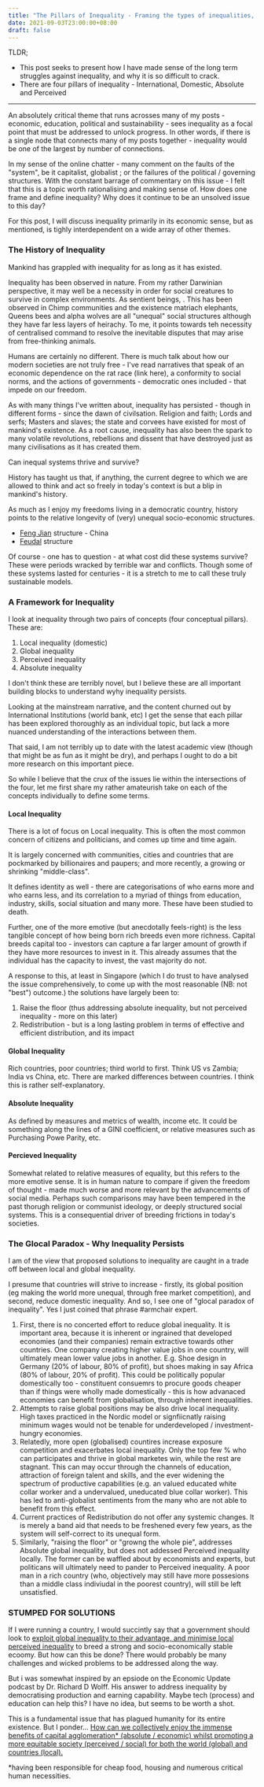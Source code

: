 ```yaml
---
title: "The Pillars of Inequality - Framing the types of inequalities, and why it persists"
date: 2021-09-03T23:00:00+08:00
draft: false
---
```


TLDR;

- This post seeks to present how I have made sense of the long term struggles against inequality, and why it is so difficult to crack.
- There are four pillars of inequality - International, Domestic, Absolute and Perceived

---

An absolutely critical theme that runs acrosses many of my posts - economic, education, political and sustainability - sees inequality as a focal point that must be addressed to unlock progress. In other words, if there is a single node that connects many of my posts together - inequality would be one of the largest by number of connections.

In my sense of the online chatter - many comment on the faults of the "system", be it capitalist, globalist ; or the failures of the political / governing structures. With the constant barrage of commentary on this issue - I felt that this is a topic worth rationalising and making sense of. How does one frame and define inequality? Why does it continue to be an unsolved issue to this day? 

For this post, I will discuss inequality primarily in its economic sense, but as mentioned, is tighly interdependent on a wide array of other themes. 

### The History of Inequality

Mankind has grappled with inequality for as long as it has existed. 

Inequality has been observed in nature. From my rather Darwinian perspective, it may well be a necessity in order for social creatures to survive in complex environments. As sentient beings, . This has been observed in Chimp communities and the existence matriach elephants, Queens bees and alpha wolves are all "unequal" social structures although they have far less layers of heirachy. To me, it points towards teh necessity of centralised command to resolve the inevitable disputes that may arise from free-thinking animals.

Humans are certainly no different. There is much talk about how our modern societies are not truly free - I've read narratives that speak of an economic dependence on the rat race (link here), a conformity to social norms, and the actions of governments - democratic ones included - that impede on our freedom.

As with many things I've written about, inequality has persisted - though in different forms - since the dawn of civilsation. Religion and faith; Lords and serfs; Masters and slaves; the state and corvees have existed for most of mankind's existence. As a root cause, inequality has also been the spark to many volatile revolutions, rebellions and dissent that have destroyed just as many civilisations as it has created them.

Can inequal systems thrive and survive?

History has taught us that, if anything, the current degree to which we are allowed to think and act so freely in today's context is but a blip in mankind's history.

As much as I enjoy my freedoms living in a democratic country, history points to the relative longevity of (very) unequal socio-economic structures.

- [Feng Jian](https://en.wikipedia.org/wiki/Fengjian) structure - China 
- [Feudal](https://en.wikipedia.org/wiki/Feudalism) structure

Of course - one has to question - at what cost did these systems survive? These were periods wracked by terrible war and conflicts. Though some of these systems lasted for centuries - it is a stretch to me to call these truly sustainable models.

### A Framework for Inequality

I look at inequality through two pairs of concepts (four conceptual pillars). These are:

1. Local inequality (domestic)
2. Global inequality 
3. Perceived inequality
4. Absolute inequality 

I don't think these are terribly novel, but I believe these are all important building blocks to understand wyhy inequality persists.

Looking at the mainstream narrative, and the content churned out by International Institutions (world bank, etc) I get the sense that each pillar has been explored thoroughly as an individual topic, but lack a more nuanced understanding of the interactions between them. 

That said, I am not terribly up to date with the latest academic view (though that might be as fun as it might be dry), and perhaps I ought to do a bit more research on this important piece. 

So while I believe that the crux of the issues lie within the intersections of the four, let me first share my rather amateurish take on each of the concepts individually to define some terms.

#### Local Inequality

There is a lot of focus on Local inequality. This is often the most common concern of citizens and politicians, and comes up time and time again. 

It is largely concerned with communities, cities and countries that are pockmarked by billionaires and paupers; and more recently, a growing or shrinking "middle-class".  

It defines identity as well - there are categorisations of who earns more and who earns less, and its correlation to a myriad of things from education, industry, skills, social situation and many more. These have been studied to death.

Further, one of the more emotive (but anecdotally feels-right) is the less tangible concept of how being born rich breeds even more richness. Capital breeds capital too - investors can capture a far larger amount of growth if they have more resources to invest in it. This already assumes that the individual has the capacity to invest, the vast majority do not.

A response to this, at least in Singapore (which I do trust to have analysed the issue comprehensively, to come up with the most reasonable (NB: not "best") outcome.) the solutions have largely been to:

1. Raise the floor (thus addressing absolute inequality, but not perceived inequality - more on this later)
2. Redistribution - but is a long lasting problem in terms of effective and efficient distribution, and its impact

#### Global Inequality

Rich countries, poor countries; third world to first. Think US vs Zambia; India vs China, etc. There are marked differences between countries. I think this is rather self-explanatory.

#### Absolute Inequality

As defined by measures and metrics of wealth, income etc. It could be something along the lines of a GINI coefficient, or relative measures such as Purchasing Powe Parity, etc.

#### Percieved Inequality

Somewhat related to relative measures of equality, but this refers to the more emotive sense. It is in human nature to compare if given the freedom of thought - made much worse and more relevant by the advancements of social media. Perhaps such comparisons may have been tempered in the past thorugh religion or communist ideology, or deeply structured social systems. This is a consequential driver of breeding frictions in today's societies.

### The Glocal Paradox - Why Inequality Persists

I am of the view that proposed solutions to inequality are caught in a trade off between local and global inequality. 

I presume that countries will strive to increase - firstly, its global position (eg making the world more unequal, through free market competition), and second, reduce domestic inequality. And so, I see one of  "glocal paradox of inequality". Yes I just coined that phrase #armchair expert.

1. First, there is no concerted effort to reduce global inequality. It is important area, because it is inherent or ingrained that developed economies (and their companies) remain extractive towards other countries. One company creating higher value jobs in one country, will ultimately mean lower value jobs in another. E.g. Shoe design in Germany (20% of labour, 80% of profit), but shoes making in say Africa (80% of labour, 20% of profit). This could be politically popular domestically too -  constituent consuemrs to procure goods cheaper than if things were wholly made domestically - this is how advanaced economies can benefit from globalisation, through inherent inequalities. 
2. Attempts to raise global positions may be also drive local inequality.  High taxes practiced in the Nordic model or signfiicnatly raising minimum wages would not be tenable for underdeveloped / investment-hungry economies. 
3. Relatedly, more open (globalised) countires increase exposure competition and exacerbates local inequality. Only the top few % who can participates and thrive in global marketes win, while the rest are stagnant. This can may occur through the channels of education, attraction of foreign talent and skills, and the ever widening the spectrum of productive capabilities  (e.g. an valued educated white collar worker and a undervalued, uneducated blue collar worker). This has led to anti-globalist sentiments from the many who are not able to benefit from this effect.
4. Current practices of Redistribution do not offer any systemic changes. It is merely a band aid that needs to be freshened every few years, as the system will self-correct to its unequal form. 
5. Similarly, "raising the floor"  or "growng the whole pie", addresses Absolute global inequality, but does not addessed Perceived inequality locally. The former can be waffled about by economists and experts, but politicans will ultimately need to pander to Perceived inequality. A poor man in a rich country (who, objectively may still have more possesions than a middle class indiviudal in the poorest country), will still be left unsatisfied. 

### STUMPED FOR SOLUTIONS

If I were running a country, I would succintly say that a government should look to <u>exploit global inequality to their advantage, and minimise local perceived inequality</u> to breed a strong and socio-economically stable ecoomy.  But how can this be done? There would probably be many challenges and wicked problems to be addressed along the way.

But i was somewhat inspired by an epsiode on the Economic Update podcast by Dr. Richard D Wolff.  His answer to address inequality by democratising production and earning capability. Maybe tech (process) and education can help this? I have no idea, but seems to be worth a shot. 

This is a fundamental issue that has plagued humanity for its entire existence. But I ponder... <u>How can we collectively enjoy the immense benefits of capital agglomeration* (absolute / economic) whilst promoting a more equitable society (perceived / social) for both the world (global) and countries (local).</u>

*having been responsible for cheap food, housing and numerous critical human necessities. 